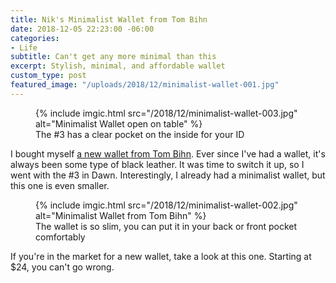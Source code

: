 ```yaml
---
title: Nik's Minimalist Wallet from Tom Bihn
date: 2018-12-05 22:23:00 -06:00
categories:
- Life
subtitle: Can't get any more minimal than this
excerpt: Stylish, minimal, and affordable wallet
custom_type: post
featured_image: "/uploads/2018/12/minimalist-wallet-001.jpg"
---
```


<figure class="extendout">
  {% include imgic.html src="/2018/12/minimalist-wallet-003.jpg" alt="Minimalist Wallet open on table" %}
  <figcaption>The #3 has a clear pocket on the inside for your <span class="caps">ID</span></figcaption>
</figure>

I bought myself [a new wallet from Tom Bihn](https://www.tombihn.com/products/minimalist-wallets?variant=13762313420863). Ever since I've had a wallet, it's always been some type of black leather. It was time to switch it up, so I went with the #3 in Dawn. Interestingly, I already had a minimalist wallet, but this one is even smaller.

<figure class="alignleft">
  {% include imgic.html src="/2018/12/minimalist-wallet-002.jpg" alt="Minimalist Wallet from Tom Bihn" %}
  <figcaption>The wallet is so slim, you can put it in your back or front pocket comfortably</figcaption>
</figure>

If you're in the market for a new wallet, take a look at this one. Starting at \$24, you can't go wrong.
